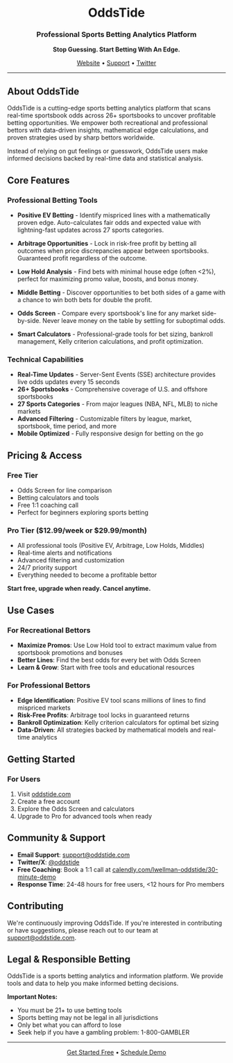 <div align="center">

# OddsTide

### Professional Sports Betting Analytics Platform

**Stop Guessing. Start Betting With An Edge.**

[Website](https://oddstide.com) • [Support](mailto:support@oddstide.com) • [Twitter](https://x.com/oddstide)

</div>

---

## About OddsTide

OddsTide is a cutting-edge sports betting analytics platform that scans real-time sportsbook odds across 26+ sportsbooks to uncover profitable betting opportunities. We empower both recreational and professional bettors with data-driven insights, mathematical edge calculations, and proven strategies used by sharp bettors worldwide.

Instead of relying on gut feelings or guesswork, OddsTide users make informed decisions backed by real-time data and statistical analysis.

## Core Features

### Professional Betting Tools

- **Positive EV Betting** - Identify mispriced lines with a mathematically proven edge. Auto-calculates fair odds and expected value with lightning-fast updates across 27 sports categories.

- **Arbitrage Opportunities** - Lock in risk-free profit by betting all outcomes when price discrepancies appear between sportsbooks. Guaranteed profit regardless of the outcome.

- **Low Hold Analysis** - Find bets with minimal house edge (often <2%), perfect for maximizing promo value, boosts, and bonus money.

- **Middle Betting** - Discover opportunities to bet both sides of a game with a chance to win both bets for double the profit.

- **Odds Screen** - Compare every sportsbook's line for any market side-by-side. Never leave money on the table by settling for suboptimal odds.

- **Smart Calculators** - Professional-grade tools for bet sizing, bankroll management, Kelly criterion calculations, and profit optimization.

### Technical Capabilities

- **Real-Time Updates** - Server-Sent Events (SSE) architecture provides live odds updates every 15 seconds
- **26+ Sportsbooks** - Comprehensive coverage of U.S. and offshore sportsbooks
- **27 Sports Categories** - From major leagues (NBA, NFL, MLB) to niche markets
- **Advanced Filtering** - Customizable filters by league, market, sportsbook, time period, and more
- **Mobile Optimized** - Fully responsive design for betting on the go

## Pricing & Access

### Free Tier
- Odds Screen for line comparison
- Betting calculators and tools
- Free 1:1 coaching call
- Perfect for beginners exploring sports betting

### Pro Tier ($12.99/week or $29.99/month)
- All professional tools (Positive EV, Arbitrage, Low Holds, Middles)
- Real-time alerts and notifications
- Advanced filtering and customization
- 24/7 priority support
- Everything needed to become a profitable bettor

**Start free, upgrade when ready. Cancel anytime.**

## Use Cases

### For Recreational Bettors
- **Maximize Promos**: Use Low Hold tool to extract maximum value from sportsbook promotions and bonuses
- **Better Lines**: Find the best odds for every bet with Odds Screen
- **Learn & Grow**: Start with free tools and educational resources

### For Professional Bettors
- **Edge Identification**: Positive EV tool scans millions of lines to find mispriced markets
- **Risk-Free Profits**: Arbitrage tool locks in guaranteed returns
- **Bankroll Optimization**: Kelly criterion calculators for optimal bet sizing
- **Data-Driven**: All strategies backed by mathematical models and real-time analytics

## Getting Started

### For Users
1. Visit [oddstide.com](https://oddstide.com)
2. Create a free account
3. Explore the Odds Screen and calculators
4. Upgrade to Pro for advanced tools when ready

## Community & Support

- **Email Support**: support@oddstide.com
- **Twitter/X**: [@oddstide](https://x.com/oddstide)
- **Free Coaching**: Book a 1:1 call at [calendly.com/lwellman-oddstide/30-minute-demo](https://calendly.com/lwellman-oddstide/30-minute-demo)
- **Response Time**: 24-48 hours for free users, <12 hours for Pro members

## Contributing

We're continuously improving OddsTide. If you're interested in contributing or have suggestions, please reach out to our team at support@oddstide.com.

## Legal & Responsible Betting

OddsTide is a sports betting analytics and information platform. We provide tools and data to help you make informed betting decisions.

**Important Notes:**
- You must be 21+ to use betting tools
- Sports betting may not be legal in all jurisdictions
- Only bet what you can afford to lose
- Seek help if you have a gambling problem: 1-800-GAMBLER

---

<div align="center">

[Get Started Free](https://oddstide.com/register) • [Schedule Demo](https://calendly.com/lwellman-oddstide/30-minute-demo)

</div>
